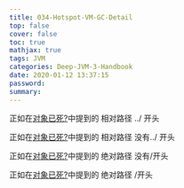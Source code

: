 ```yaml
---
title: 034-Hotspot-VM-GC-Detail
top: false
cover: false
toc: true
mathjax: true
tags: JVM
categories: Deep-JVM-3-Handbook
date: 2020-01-12 13:37:15
password:
summary:
---
```


正如在[对象已死?](../032-Object-Is-Alive.md)中提到的 相对路径  ../ 开头

正如在[对象已死?](032-Object-Is-Alive.md)中提到的   相对路径 没有../ 开头

正如在[对象已死?](Deep-JVM-3-Handbook/3-GC/032-Object-Is-Alive.md)中提到的  绝对路径 没有/开头

正如在[对象已死?](/Deep-JVM-3-Handbook/3-GC/032-Object-Is-Alive.md)中提到的  绝对路径 /开头